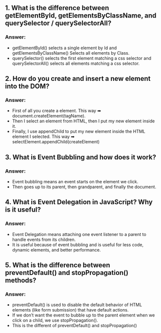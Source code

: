 ## 1. What is the difference between getElementById, getElementsByClassName, and querySelector / querySelectorAll?
### Answer:
- getElementById() selects a single element by Id and getElementsByClassName() Selects all elements by Class.
- querySelector() selects the first element matching a css selector and querySelectorAll() selects all elements matching a css selector.

## 2. How do you create and insert a new element into the DOM?
### Answer:
- First of all you create a element. This way ➡ document.createElement(tagName).
- Then I select an element from HTML, then I put my new element inside it.
- Finally, I use appendChild to put my new element inside the HTML element I selected. This way ➡ selectElement.appendChild(createElement)

## 3. What is Event Bubbling and how does it work?
### Answer:
- Event bubbling means an event starts on the element we click. 
- Then goes up to its parent, then grandparent, and finally the document.

## 4. What is Event Delegation in JavaScript? Why is it useful?
### Answer:
- Event Delegation means attaching one event listener to a parent to handle events from its children.
- It is useful because of event bubbling and is useful for less code, dynamic elements, and better performance.

## 5. What is the difference between preventDefault() and stopPropagation() methods?
### Answer:
- preventDefault() is used to disable the default behavior of HTML elements (like form submission) that have default actions.
- If we don’t want the event to bubble up to the parent element when we click on a child, we use stopPropagation().
- This is the different of preventDefault() and stopPropagation()